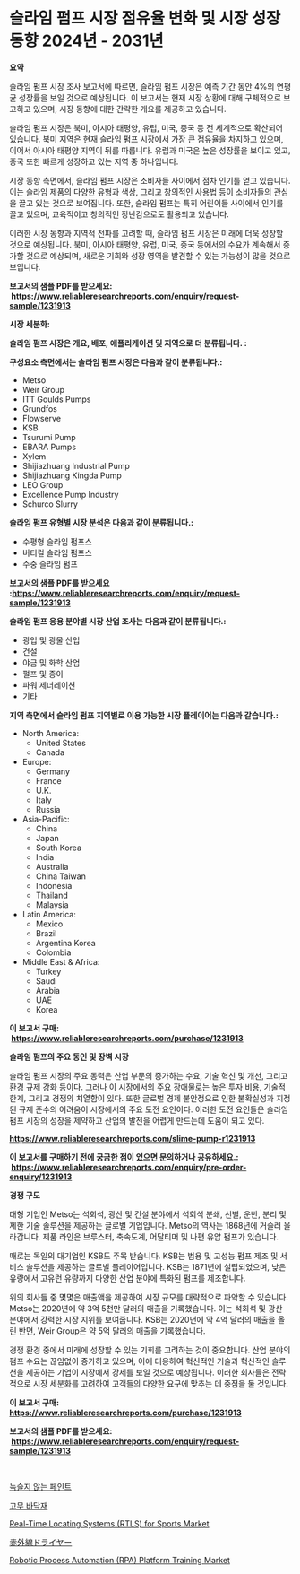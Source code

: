 <p><h1>슬라임 펌프 시장 점유율 변화 및 시장 성장 동향 2024년 - 2031년</h1></p><p><strong>요약</strong></p>
<p><p>슬라임 펌프 시장 조사 보고서에 따르면, 슬라임 펌프 시장은 예측 기간 동안 4%의 연평균 성장률을 보일 것으로 예상됩니다. 이 보고서는 현재 시장 상황에 대해 구체적으로 보고하고 있으며, 시장 동향에 대한 간략한 개요를 제공하고 있습니다.</p><p>슬라임 펌프 시장은 북미, 아시아 태평양, 유럽, 미국, 중국 등 전 세계적으로 확산되어 있습니다. 북미 지역은 현재 슬라임 펌프 시장에서 가장 큰 점유율을 차지하고 있으며, 이어서 아시아 태평양 지역이 뒤를 따릅니다. 유럽과 미국은 높은 성장률을 보이고 있고, 중국 또한 빠르게 성장하고 있는 지역 중 하나입니다.</p><p>시장 동향 측면에서, 슬라임 펌프 시장은 소비자들 사이에서 점차 인기를 얻고 있습니다. 이는 슬라임 제품의 다양한 유형과 색상, 그리고 창의적인 사용법 등이 소비자들의 관심을 끌고 있는 것으로 보여집니다. 또한, 슬라임 펌프는 특히 어린이들 사이에서 인기를 끌고 있으며, 교육적이고 창의적인 장난감으로도 활용되고 있습니다.</p><p>이러한 시장 동향과 지역적 전파를 고려할 때, 슬라임 펌프 시장은 미래에 더욱 성장할 것으로 예상됩니다. 북미, 아시아 태평양, 유럽, 미국, 중국 등에서의 수요가 계속해서 증가할 것으로 예상되며, 새로운 기회와 성장 영역을 발견할 수 있는 가능성이 많을 것으로 보입니다.</p></p>
<p><strong>보고서의 샘플 PDF를 받으세요: &nbsp;<a href="https://www.reliableresearchreports.com/enquiry/request-sample/1231913">https://www.reliableresearchreports.com/enquiry/request-sample/1231913</a></strong></p>
<p><strong>시장 세분화:</strong></p>
<p><strong> 슬라임 펌프 시장은 개요, 배포, 애플리케이션 및 지역으로 더 분류됩니다. :</strong></p>
<p><strong>구성요소 측면에서는 슬라임 펌프 시장은 다음과 같이 분류됩니다.:</strong></p>
<p><ul><li>Metso</li><li>Weir Group</li><li>ITT Goulds Pumps</li><li>Grundfos</li><li>Flowserve</li><li>KSB</li><li>Tsurumi Pump</li><li>EBARA Pumps</li><li>Xylem</li><li>Shijiazhuang Industrial Pump</li><li>Shijiazhuang Kingda Pump</li><li>LEO Group</li><li>Excellence Pump Industry</li><li>Schurco Slurry</li></ul></p>
<p><strong> 슬라임 펌프 유형별 시장 분석은 다음과 같이 분류됩니다.:</strong></p>
<p><ul><li>수평형 슬라임 펌프스</li><li>버티컬 슬라임 펌프스</li><li>수중 슬라임 펌프</li></ul></p>
<p><strong>보고서의 샘플 PDF를 받으세요 :<a href="https://www.reliableresearchreports.com/enquiry/request-sample/1231913">https://www.reliableresearchreports.com/enquiry/request-sample/1231913</a></strong></p>
<p><strong> 슬라임 펌프 응용 분야별 시장 산업 조사는 다음과 같이 분류됩니다.:</strong></p>
<p><ul><li>광업 및 광물 산업</li><li>건설</li><li>야금 및 화학 산업</li><li>펄프 및 종이</li><li>파워 제너레이션</li><li>기타</li></ul></p>
<p><strong>지역 측면에서 슬라임 펌프 지역별로 이용 가능한 시장 플레이어는 다음과 같습니다.:</strong></p>
<p><ul>
    <li>
        North America:
        <ul>
            <li>United States</li>
            <li>Canada</li>
        </ul>
    </li>
    <li>
        Europe:
        <ul>
            <li>Germany</li>
            <li>France</li>
            <li>U.K.</li>
            <li>Italy</li>
            <li>Russia</li>
        </ul>
    </li>
    <li>
        Asia-Pacific:
        <ul>
            <li>China</li>
            <li>Japan</li>
            <li>South Korea</li>
            <li>India</li>
            <li>Australia</li>
            <li>China Taiwan</li>
            <li>Indonesia</li>
            <li>Thailand</li>
            <li>Malaysia</li>
        </ul>
    </li>
    <li>
        Latin America:
        <ul>
            <li>Mexico</li>
            <li>Brazil</li>
            <li>Argentina Korea</li>
            <li>Colombia</li>
        </ul>
    </li>
    <li>
        Middle East & Africa:
        <ul>
            <li>Turkey</li>
            <li>Saudi</li>
            <li>Arabia</li>
            <li>UAE</li>
            <li>Korea</li>
        </ul>
    </li>
    </ul></p>
<p><strong>이 보고서 구매: &nbsp;<a href="https://www.reliableresearchreports.com/purchase/1231913">https://www.reliableresearchreports.com/purchase/1231913</a></strong></p>
<p><strong>슬라임 펌프의 주요 동인 및 장벽 시장</strong></p>
<p><p>슬라임 펌프 시장의 주요 동력은 산업 부문의 증가하는 수요, 기술 혁신 및 개선, 그리고 환경 규제 강화 등이다. 그러나 이 시장에서의 주요 장애물로는 높은 투자 비용, 기술적 한계, 그리고 경쟁의 치열함이 있다. 또한 글로벌 경제 불안정으로 인한 불확실성과 지정된 규제 준수의 어려움이 시장에서의 주요 도전 요인이다. 이러한 도전 요인들은 슬라임 펌프 시장의 성장을 제약하고 산업의 발전을 어렵게 만드는데 도움이 되고 있다.</p></p>
<p><strong><a href="https://www.reliableresearchreports.com/slime-pump-r1231913">https://www.reliableresearchreports.com/slime-pump-r1231913</a></strong></p>
<p><strong>이 보고서를 구매하기 전에 궁금한 점이 있으면 문의하거나 공유하세요.: &nbsp;<a href="https://www.reliableresearchreports.com/enquiry/pre-order-enquiry/1231913">https://www.reliableresearchreports.com/enquiry/pre-order-enquiry/1231913</a></strong></p>
<p><strong>경쟁 구도</strong></p>
<p><p>대형 기업인 Metso는 석회석, 광산 및 건설 분야에서 석회석 분쇄, 선별, 운반, 분리 및 제한 기술 솔루션을 제공하는 글로벌 기업입니다. Metso의 역사는 1868년에 거슬러 올라갑니다. 제품 라인은 브루스터, 축속도계, 어달티머 및 나편 유압 펌프가 있습니다.</p><p>때로는 독일의 대기업인 KSB도 주목 받습니다. KSB는 범용 및 고성능 펌프 제조 및 서비스 솔루션을 제공하는 글로벌 플레이어입니다. KSB는 1871년에 설립되었으며, 낮은 유량에서 고유런 유량까지 다양한 산업 분야에 특화된 펌프를 제조합니다.</p><p>위의 회사들 중 몇몇은 매출액을 제공하여 시장 규모를 대략적으로 파악할 수 있습니다. Metso는 2020년에 약 3억 5천만 달러의 매출을 기록했습니다. 이는 석회석 및 광산 분야에서 강력한 시장 지위를 보여줍니다. KSB는 2020년에 약 4억 달러의 매출을 올린 반면, Weir Group은 약 5억 달러의 매출을 기록했습니다.</p><p>경쟁 환경 중에서 미래에 성장할 수 있는 기회를 고려하는 것이 중요합니다. 산업 분야의 펌프 수요는 끊임없이 증가하고 있으며, 이에 대응하여 혁신적인 기술과 혁신적인 솔루션을 제공하는 기업이 시장에서 강세를 보일 것으로 예상됩니다. 이러한 회사들은 전략적으로 시장 세분화를 고려하여 고객들의 다양한 요구에 맞추는 데 중점을 둘 것입니다.</p></p>
<p><strong>이 보고서 구매: &nbsp; <a href="https://www.reliableresearchreports.com/purchase/1231913">https://www.reliableresearchreports.com/purchase/1231913</a></strong></p>
<p><strong>보고서의 샘플 PDF를 받으세요: &nbsp;<a href="https://www.reliableresearchreports.com/enquiry/request-sample/1231913">https://www.reliableresearchreports.com/enquiry/request-sample/1231913</a></strong><strong></strong></p>
<p>&nbsp;</p>
<p><p><a href="https://github.com/Howaoole34545/Market-Research-Report-List-1/blob/main/476374561664.md">녹슬지 않는 페인트</a></p><p><a href="https://github.com/JackieFauhey9089475/Market-Research-Report-List-1/blob/main/536870261665.md">고무 바닥재</a></p><p><a href="https://github.com/gdfhhhj/Market-Research-Report-List-4/blob/main/real-time-locating-systems-rtls-for-sports-market.md">Real-Time Locating Systems (RTLS) for Sports Market</a></p><p><a href="https://github.com/AaronVargas43/Market-Research-Report-List-1/blob/main/860820262367.md">赤外線ドライヤー</a></p><p><a href="https://github.com/julyju69/Market-Research-Report-List-3/blob/main/robotic-process-automation-rpa-platform-training-market.md">Robotic Process Automation (RPA) Platform Training Market</a></p></p>